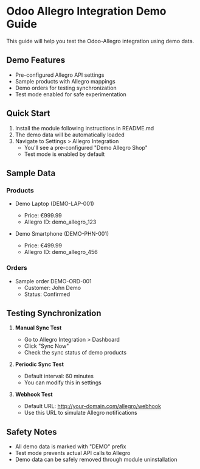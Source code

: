 # Odoo Allegro Integration Demo Guide

This guide will help you test the Odoo-Allegro integration using demo data.

## Demo Features

- Pre-configured Allegro API settings
- Sample products with Allegro mappings
- Demo orders for testing synchronization
- Test mode enabled for safe experimentation

## Quick Start

1. Install the module following instructions in README.md
2. The demo data will be automatically loaded
3. Navigate to Settings > Allegro Integration
   - You'll see a pre-configured "Demo Allegro Shop"
   - Test mode is enabled by default

## Sample Data

### Products
- Demo Laptop (DEMO-LAP-001)
  - Price: €999.99
  - Allegro ID: demo_allegro_123

- Demo Smartphone (DEMO-PHN-001)
  - Price: €499.99
  - Allegro ID: demo_allegro_456

### Orders
- Sample order DEMO-ORD-001
  - Customer: John Demo
  - Status: Confirmed

## Testing Synchronization

1. **Manual Sync Test**
   - Go to Allegro Integration > Dashboard
   - Click "Sync Now"
   - Check the sync status of demo products

2. **Periodic Sync Test**
   - Default interval: 60 minutes
   - You can modify this in settings

3. **Webhook Test**
   - Default URL: http://your-domain.com/allegro/webhook
   - Use this URL to simulate Allegro notifications

## Safety Notes

- All demo data is marked with "DEMO" prefix
- Test mode prevents actual API calls to Allegro
- Demo data can be safely removed through module uninstallation